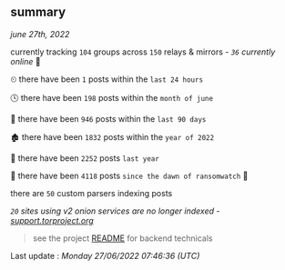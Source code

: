 
## summary
_june 27th, 2022_

currently tracking `104` groups across `150` relays & mirrors - _`36` currently online_ 📡

⏲ there have been `1` posts within the `last 24 hours`

🕓 there have been `198` posts within the `month of june`

📅 there have been `946` posts within the `last 90 days`

🏚 there have been `1832` posts within the `year of 2022`

🚀 there have been `2252` posts `last year`

🦕 there have been `4118` posts `since the dawn of ransomwatch` 🐣

there are `50` custom parsers indexing posts

_`20` sites using v2 onion services are no longer indexed - [support.torproject.org](https://support.torproject.org/onionservices/v2-deprecation/)_

> see the project [README](https://github.com/jmousqueton/ransomwatch#readme) for backend technicals



Last update : _Monday 27/06/2022 07:46:36 (UTC)_

